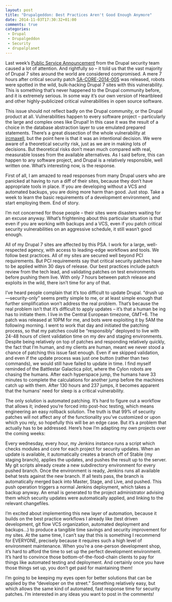 ```yaml
---
layout: post
title: "Drupalgeddon: Best Practices Aren't Good Enough Anymore"
date: 2014-11-03T17:30:32+01:00
comments: true
categories: 
 - Drupal
 - Drupalgeddon
 - Security
 - drupalplanet
---
```

<p>Last week&rsquo;s <a href="https://www.drupal.org/PSA-2014-003">Public Service Announcement</a> from the Drupal security team caused a lot of attention. And rightfully so &ndash; it told us that the vast majority of Drupal 7 sites around the world are considered compromised. A mere 7 hours after critical security patch <a href="https://www.drupal.org/SA-CORE-2014-005">SA-CORE-2014-005</a> was released, robots were spotted in the wild, bulk-hacking Drupal 7 sites with this vulnerability. This is something that&rsquo;s never happened to the Drupal community before, and it is extremely serious. In some way it&rsquo;s our own version of Heartbleed and other highly-publicized critical vulnerabilities in open source software.</p>

<p>This issue should not reflect badly on the Drupal community, or the Drupal product at all. Vulnerabilities happen to every software project &ndash; particularly the large and complex ones like Drupal! In this case it was the result of a choice in the database abstraction layer to use emulated prepared statements. There&rsquo;s a great dissection of the whole vulnerability at <a href="http://blog.ircmaxell.com/2014/10/a-lesson-in-security.html">ircmaxell</a>, but the point here is that it was an intentional decision. We were aware of a theoretical security risk, just as we are in making lots of decisions. But theoretical risks don&rsquo;t mean much compared with real, measurable losses from the available alternatives. As I said before, this can happen to any software project, and Drupal is a relatively responsible, well written one. What&rsquo;s interesting now, is the response.</p>

<p>First of all, I am amazed to read responses from many Drupal users who are panicked at having to run a diff of their sites, because they don&rsquo;t have appropriate tools in place. If you are developing without a VCS and automated backups, you are doing more harm than good. Just stop. Take a week to learn the basic requirements of a development environment, and start employing them. End of story.</p>

<p>I&rsquo;m not concerned for those people &ndash; their sites were disasters waiting for an excuse anyway. What&rsquo;s frightening about this particular situation is that even if you are working with backups and a VCS, even if you patch critical security vulnerabilities on an aggressive schedule, it still wasn&rsquo;t good enough.</p>

<p>All of my Drupal 7 sites are affected by this PSA. I work for a large, well-respected agency, with access to leading-edge workflows and tools. We follow best practices. All of my sites are secured well beyond PCI requirements. But PCI requirements say that critical security patches have to be applied within 30 days of release. Our best practices include patch review from the tech lead, and validating patches on test environments before pushing them live. With only 7 hours between patch release and exploits in the wild, there isn&rsquo;t time for any of that.</p>

<p>I&rsquo;ve heard people complain that it&rsquo;s too difficult to update Drupal. &ldquo;drush up &mdash;security-only&rdquo; seems pretty simple to me, or at least simple enough that
 further simplification won&rsquo;t address the real problem. That&rsquo;s because the real problem isn&rsquo;t that it&rsquo;s difficult to apply updates &ndash; it&rsquo;s that a human be
ing has to initiate them. I live in the Central European timezone, GMT+6. The patch was released at 10PM for me, and bots were exploiting it by 5AM the following morning. I went to work that day and initiated the patching process, so that my patches could be &ldquo;responsibly&rdquo; deployed to live with 24-48 hours of client validation time on my dev and staging environments. Despite being relatively on top of patches and responding relatively quickly, the fact that I&rsquo;m human, and my clients are human, meant we never stood a chance of patching this issue fast enough. Even if we skipped validation, and even if the update process was just one button (rather than two commands), we would still have failed to update in time. I find myself reminded of the Battlestar Galactica pilot, where the Cylon robots are chasing the humans. After each hyperspace jump, the humans have 33 minutes to complete the calculations for another jump before the machines catch up with them. After 130 hours and 237 jumps, it becomes apparent that the humans&#8217; need for sleep is a critical vulnerability.</p>

<p>The only solution is automated patching. It&rsquo;s hard to figure out a workflow that allows it; indeed you&rsquo;re forced into post-hoc testing, which means engineering an easy rollback solution. The truth is that 99% of security patches will not affect any of the functionality you&rsquo;ve customized or upon which you rely, so hopefully this will be an edge case. But it&rsquo;s a problem that actually has to be addressed. Here&rsquo;s how I&rsquo;m adapting my own projects over the coming weeks:</p>

<p>Every wednesday, every hour, my Jenkins instance runs a script which checks modules and core for each project for security updates. When an update is available, it automatically creates a branch off of Stable (my staging branch), applies the updates, and pushes the result up to the server. My git scripts already create a new subdirectory environment for every pushed branch. Once the environment is ready, Jenkins runs all available behat tests against the new branch. If all tests pass, the branch is automatically merged back into Master, Stage, and Live, and pushed. This push operation triggers a normal Jenkins deployment, which takes a backup anyway. An email is generated to the project administrator advising them which security updates were automatically applied, and linking to the relevant changefiles.</p>

<p>I&rsquo;m excited about implementing this new layer of automation, because it builds on the best practice workflows I already like (test driven development, git flow VCS organization, automated deployment and backups&hellip;) to produce a tangible time savings and security improvement for my sites. At the same time, I can&rsquo;t say that this is something I recommend for EVERYONE, precisely because it requires such a high level of environment maintenance. When you&rsquo;re a one-person development shop, it&rsquo;s hard to afford the time to set up the perfect development environment. It&rsquo;s hard to convince those bottom-of-the-food-chain clients to pay for things like automated testing and deployment. And certainly once you have those things set up, you don&rsquo;t get paid for maintaining them!</p>

<p>I&rsquo;m going to be keeping my eyes open for better solutions that can be applied by the &ldquo;developer on the street.&rdquo; Something relatively easy, but which allows the same kind of automated, fast response time for security patches. I&rsquo;m interested in any ideas you want to post in the comments!</p>

